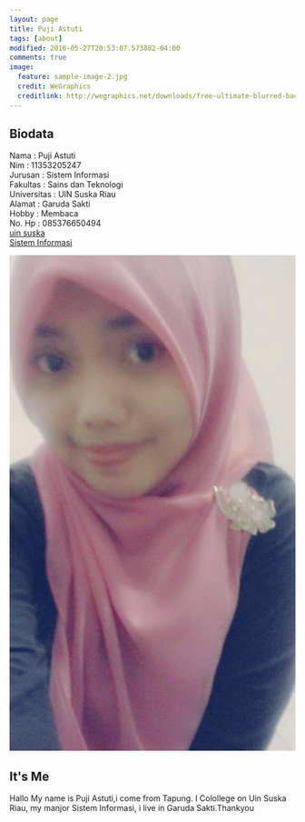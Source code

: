 ```yaml
---
layout: page
title: Puji Astuti
tags: [about]
modified: 2016-05-27T20:53:07.573882-04:00
comments: true
image:
  feature: sample-image-2.jpg
  credit: WeGraphics
  creditlink: http://wegraphics.net/downloads/free-ultimate-blurred-background-pack/
---
```

## Biodata
Nama : Puji Astuti<br>
Nim : 11353205247<br>
Jurusan : Sistem Informasi<br>
Fakultas : Sains dan Teknologi<br>
Universitas : UIN Suska Riau<br>
Alamat : Garuda Sakti<br>
Hobby : Membaca<br>
No. Hp : 085376650494<br>
[uin suska](http://uin-suska.ac.id)<br>
[Sistem Informasi](http://sif.uin-suska.ac.id)<br>



<img src="/assets/12694937_767035940095574_6077030475990022852_o.jpg">

##  It's Me
Hallo My name is Puji Astuti,i come from Tapung. I Colollege on Uin Suska Riau, my manjor Sistem Informasi, i live in Garuda Sakti.Thankyou


